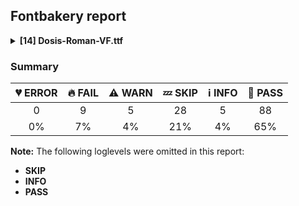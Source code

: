## Fontbakery report

<details>
<summary><b>[14] Dosis-Roman-VF.ttf</b></summary>
<details>
<summary>:fire: <b>FAIL:</b> Checks METADATA.pb font.name field matches family name declared on the name table.</summary>

* [com.google.fonts/check/092](https://github.com/googlefonts/fontbakery/search?q=com.google.fonts/check/092)
* :fire: **FAIL** Unmatched family name in font: TTF has "Dosis ExtraLight" while METADATA.pb has "Dosis" [code: mismatch]

</details>
<details>
<summary>:fire: <b>FAIL:</b> METADATA.pb font.filename and font.post_script_name fields have equivalent values?</summary>

* [com.google.fonts/check/097](https://github.com/googlefonts/fontbakery/search?q=com.google.fonts/check/097)
* :fire: **FAIL** METADATA.pb font filename="Dosis-Roman-VF.ttf" does not match post_script_name="Dosis-ExtraLight".

</details>
<details>
<summary>:fire: <b>FAIL:</b> METADATA.pb: Filename is set canonically?</summary>

* [com.google.fonts/check/105](https://github.com/googlefonts/fontbakery/search?q=com.google.fonts/check/105)
* :fire: **FAIL** METADATA.pb: filename field ("Dosis-Roman-VF.ttf") does not match canonical name "Dosis-ExtraLight.ttf".

</details>
<details>
<summary>:fire: <b>FAIL:</b> METADATA.pb font.name and font.full_name fields match the values declared on the name table?</summary>

* [com.google.fonts/check/108](https://github.com/googlefonts/fontbakery/search?q=com.google.fonts/check/108)
* :fire: **FAIL** METADATA.pb Family name "Dosis") does not match name table entry "Dosis ExtraLight" ! [code: familyname-mismatch]

</details>
<details>
<summary>:fire: <b>FAIL:</b> Checking OS/2 usWeightClass matches weight specified at METADATA.pb.</summary>

* [com.google.fonts/check/112](https://github.com/googlefonts/fontbakery/search?q=com.google.fonts/check/112)
* :fire: **FAIL** OS/2 usWeightClass (400:"Regular") does not match weight specified at METADATA.pb (200:"ExtraLight").

</details>
<details>
<summary>:fire: <b>FAIL:</b> Font enables smart dropout control in "prep" table instructions?</summary>

* [com.google.fonts/check/072](https://github.com/googlefonts/fontbakery/search?q=com.google.fonts/check/072)
* :fire: **FAIL** 'prep' table does not contain TrueType  instructions enabling smart dropout control. To fix, export the font with autohinting enabled, or run ttfautohint on the font, or run the  `gftools fix-nonhinting` script.

</details>
<details>
<summary>:fire: <b>FAIL:</b> There must not be VTT Talk sources in the font.</summary>

* [com.google.fonts/check/vttclean](https://github.com/googlefonts/fontbakery/search?q=com.google.fonts/check/vttclean)
* :fire: **FAIL** Some tables containing VTT Talk (hinting) sources were found in the font and should be removed in order to reduce total filesize: TSI0, TSI1, TSI2, TSI3, TSI5

</details>
<details>
<summary>:fire: <b>FAIL:</b> Checking with Microsoft Font Validator.</summary>

* [com.google.fonts/check/037](https://github.com/googlefonts/fontbakery/search?q=com.google.fonts/check/037)
* :fire: **FAIL** MS-FonVal: The version number is neither 0x00010000 nor 0x0001002 DETAILS: 0x00010003
* :fire: **FAIL** MS-FonVal: The device table StartSize is greater than the end size DETAILS: LookupList, Lookup[0], SubTable[0](PairPos, fmt 1), PairSet[33], PairValueRecord[53], Value1, XAdvDeviceTable
* :fire: **FAIL** MS-FonVal: The VDMX data doesn't match the data calculated by the rasterizer DETAILS: 
	- group[0], entry[0], yPelHeight = 8, yMin,yMax = 0,0, calculated yMin,yMax = -3,9
	- group[0], entry[1], yPelHeight = 9, yMin,yMax = 0,0, calculated yMin,yMax = -3,10
	- group[0], entry[2], yPelHeight = 10, yMin,yMax = 0,0, calculated yMin,yMax = -3,11
	- group[0], entry[3], yPelHeight = 11, yMin,yMax = 0,0, calculated yMin,yMax = -3,12
	- group[0], entry[4], yPelHeight = 12, yMin,yMax = 0,0, calculated yMin,yMax = -3,13
	- group[0], entry[5], yPelHeight = 13, yMin,yMax = 0,0, calculated yMin,yMax = -3,14
	- group[0], entry[6], yPelHeight = 14, yMin,yMax = 0,0, calculated yMin,yMax = -4,14
	- group[0], entry[7], yPelHeight = 15, yMin,yMax = 0,0, calculated yMin,yMax = -4,15
	- group[0], entry[8], yPelHeight = 16, yMin,yMax = 0,0, calculated yMin,yMax = -4,17
	- group[0], entry[9], yPelHeight = 17, yMin,yMax = 0,0, calculated yMin,yMax = -4,18
	- NOTE: 238 other similar results were hidden!
* :warning: **WARN** MS-FonVal: The version number is valid, but less than 5 DETAILS: 4
* :warning: **WARN** MS-FonVal: PANOSE(tm) is undefined. Font mapping may not work properly
* :warning: **WARN** MS-FonVal: There are undefined bits set in fsSelection field DETAILS: Bit(s) 7
* :warning: **WARN** MS-FonVal: The value of sTypoAscender minus sTypoDescender is greater than unitsPerEm DETAILS: sTypoAscender = 1027, sTypoDescender = -237
* :warning: **WARN** MS-FonVal: The table does not contain any Apple subtables
* :warning: **WARN** MS-FonVal: Apple logo mapping test not performed, cmap 1,0 not present
* :warning: **WARN** MS-FonVal: Characters are mapped in the Unicode Private Use area
* :warning: **WARN** MS-FonVal: Not all extremes are marked with the on-curve control points  DETAILS: {'Glyph index': [46, 173, 425, 444]}
* :warning: **WARN** MS-FonVal: Non-linear scaling flag (bit 4) is set, but hdmx table is not present
* :warning: **WARN** MS-FonVal: Non-linear scaling flag (bit 4) is set, but LTSH table is not present
* :warning: **WARN** MS-FonVal: The unitsPerEm value is not a power of two DETAILS: 1000
* :warning: **WARN** MS-FonVal: The modified time is an unlikely value DETAILS: modified = 3624288426 (Monday, November 5, 2018 6:47 PM)
* :warning: **WARN** MS-FonVal: The lowestRecPPEM value may be unreasonably small DETAILS: lowestRecPPEM = 6
* :warning: **WARN** MS-FonVal: Ascender is different than OS/2.usWinAscent. Different line heights on Windows and Apple DETAILS: hhea.Ascender = 1027, OS/2.usWinAscent = 1123
* :warning: **WARN** MS-FonVal: The LineGap value is less than the recommended value DETAILS: LineGap = 0, recommended = 96
* :warning: **WARN** MS-FonVal: The leftSideBearing is greater than the advance width (unlikely value) DETAILS: {'Glyph index': [438, 443, 448, 449]}
* :warning: **WARN** MS-FonVal: Loca references a glyf entry which length is not a multiple of 4 DETAILS: Number of glyphs with the warning = 181

</details>
<details>
<summary>:fire: <b>FAIL:</b> Are there unwanted tables?</summary>

* [com.google.fonts/check/053](https://github.com/googlefonts/fontbakery/search?q=com.google.fonts/check/053)
* :fire: **FAIL** Unwanted tables were found in the font and should be removed: TSI0, TSI1, TSI2, TSI3, TSI5

</details>
<details>
<summary>:warning: <b>WARN:</b> Checking OS/2 achVendID.</summary>

* [com.google.fonts/check/018](https://github.com/googlefonts/fontbakery/search?q=com.google.fonts/check/018)
* :warning: **WARN** OS/2 VendorID value 'IMPA' is not a known registered id. You should set it to your own 4 character code, and register that code with Microsoft at https://www.microsoft.com/typography/links/vendorlist.aspx [code: unknown]

</details>
<details>
<summary>:warning: <b>WARN:</b> Is 'gasp' table set to optimize rendering?</summary>

* [com.google.fonts/check/062](https://github.com/googlefonts/fontbakery/search?q=com.google.fonts/check/062)
* :warning: **WARN** 'gasp' table has a gaspRange of 7 that may be unneccessary.
* :warning: **WARN** 'gasp' table has a gaspRange of 43 that may be unneccessary.

</details>
<details>
<summary>:warning: <b>WARN:</b> Check if each glyph has the recommended amount of contours.</summary>

* [com.google.fonts/check/153](https://github.com/googlefonts/fontbakery/search?q=com.google.fonts/check/153)
* :warning: **WARN** This check inspects the glyph outlines and detects the total number of contours in each of them. The expected values are infered from the typical ammounts of contours observed in a large collection of reference font families. The divergences listed below may simply indicate a significantly different design on some of your glyphs. On the other hand, some of these may flag actual bugs in the font such as glyphs mapped to an incorrect codepoint. Please consider reviewing the design and codepoint assignment of these to make sure they are correct.

The following glyphs do not have the recommended number of contours:

Glyph name: aogonek	Contours detected: 3	Expected: 2
Glyph name: eogonek	Contours detected: 3	Expected: 2
Glyph name: Uogonek	Contours detected: 2	Expected: 1
Glyph name: uogonek	Contours detected: 2	Expected: 1

</details>
<details>
<summary>:warning: <b>WARN:</b> Combined length of family and style must not exceed 20 characters.</summary>

* [com.google.fonts/check/163](https://github.com/googlefonts/fontbakery/search?q=com.google.fonts/check/163)
* :warning: **WARN** The combined length of family and style exceeds 20 chars in the following 'WINDOWS' entries: FONT_FAMILY_NAME = 'Dosis ExtraLight' / SUBFAMILY_NAME = 'Regular'

</details>
<details>
<summary>:warning: <b>WARN:</b> Is there kerning info for non-ligated sequences?</summary>

* [com.google.fonts/check/065](https://github.com/googlefonts/fontbakery/search?q=com.google.fonts/check/065)
* :warning: **WARN** GPOS table lacks kerning info for the following non-ligated sequences:
	- f + i
	- i + l

   [code: lacks-kern-info]

</details>
<br>
</details>

### Summary

| :broken_heart: ERROR | :fire: FAIL | :warning: WARN | :zzz: SKIP | :information_source: INFO | :bread: PASS |
|:-----:|:----:|:----:|:----:|:----:|:----:|
| 0 | 9 | 5 | 28 | 5 | 88 |
| 0% | 7% | 4% | 21% | 4% | 65% |

**Note:** The following loglevels were omitted in this report:
* **SKIP**
* **INFO**
* **PASS**
